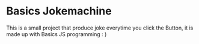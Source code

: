 # Basics Jokemachine
This is a small project that produce joke everytime you click the Button, it is made up with Basics JS programming : )
